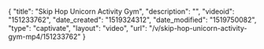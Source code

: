 {
    "title": "Skip Hop Unicorn Activity Gym",
    "description": "",
    "videoid": "151233762",
    "date_created": "1519324312",
    "date_modified": "1519750082",
    "type": "captivate",
    "layout": "video",
    "url": "\/v\/skip-hop-unicorn-activity-gym-mp4\/151233762"
}